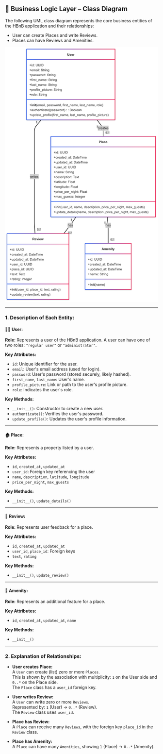 ## 🧱 Business Logic Layer – Class Diagram

The following UML class diagram represents the core business entities of the HBnB application and their relationships:

- User can create Places and write Reviews.
- Places can have Reviews and Amenities.

![Class Diagram](class_diagram.png)

---

### 1. Description of Each Entity:

#### 🧍‍♂️ User:
**Role:** Represents a user of the HBnB application. A user can have one of two roles: `"regular user"` or `"administrator"`.

**Key Attributes:**
- `id`: Unique identifier for the user.
- `email`: User's email address (used for login).
- `password`: User's password (stored securely, likely hashed).
- `first_name`, `last_name`: User's name.
- `profile_picture`: Link or path to the user's profile picture.
- `role`: Indicates the user's role.

**Key Methods:**
- `__init__()`: Constructor to create a new user.
- `authenticate()`: Verifies the user's password.
- `update_profile()`: Updates the user's profile information.

---

#### 🏠 Place:
**Role:** Represents a property listed by a user.

**Key Attributes:**
- `id`, `created_at`, `updated_at`
- `user_id`: Foreign key referencing the user
- `name`, `description`, `latitude`, `longitude`
- `price_per_night`, `max_guests`

**Key Methods:**
- `__init__()`, `update_details()`

---

#### 📝 Review:
**Role:** Represents user feedback for a place.

**Key Attributes:**
- `id`, `created_at`, `updated_at`
- `user_id`, `place_id`: Foreign keys
- `text`, `rating`

**Key Methods:**
- `__init__()`, `update_review()`

---

#### 🧰 Amenity:
**Role:** Represents an additional feature for a place.

**Key Attributes:**
- `id`, `created_at`, `updated_at`, `name`

**Key Methods:**
- `__init__()`

---

### 2. Explanation of Relationships:

- **User creates Place:**  
  A `User` can create (list) zero or more `Places`.  
  This is shown by the association with multiplicity: `1` on the User side and `0..*` on the Place side.  
  The `Place` class has a `user_id` foreign key.

- **User writes Review:**  
  A `User` can write zero or more `Reviews`.  
  Represented by: `1` (User) → `0..*` (Review).  
  The `Review` class uses `user_id`.

- **Place has Review:**  
  A `Place` can receive many `Reviews`, with the foreign key `place_id` in the `Review` class.

- **Place has Amenity:**  
  A `Place` can have many `Amenities`, showing `1` (Place) → `0..*` (Amenity).
